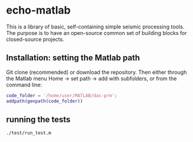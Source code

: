 # echo-matlab
This is a library of basic, self-containing simple seismic processing tools.
The purpose is to have an open-source common set of building blocks for closed-source projects.

## Installation: setting the Matlab path
Git clone (recommended) or download the repository.
Then either through the Matlab menu Home -> set path -> add with subfolders, or from the command line:
```matlab
code_folder = '/home/user/MATLAB/das-prm';
addpath(genpath(code_folder))
```

## running the tests
 `./test/run_test.m`
